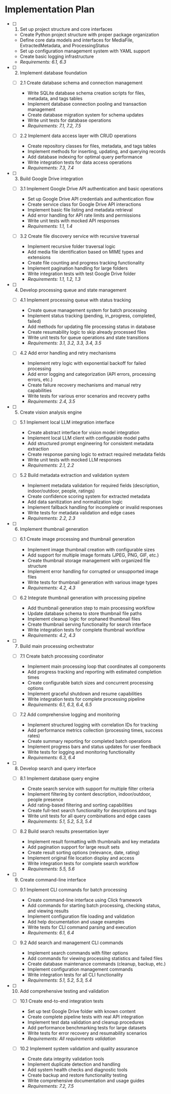 # Implementation Plan

- [ ] 1. Set up project structure and core interfaces
  - Create Python project structure with proper package organization
  - Define core data models and interfaces for MediaFile, ExtractedMetadata, and ProcessingStatus
  - Set up configuration management system with YAML support
  - Create basic logging infrastructure
  - _Requirements: 6.1, 6.3_

- [ ] 2. Implement database foundation
  - [ ] 2.1 Create database schema and connection management
    - Write SQLite database schema creation scripts for files, metadata, and tags tables
    - Implement database connection pooling and transaction management
    - Create database migration system for schema updates
    - Write unit tests for database operations
    - _Requirements: 7.1, 7.2, 7.5_

  - [ ] 2.2 Implement data access layer with CRUD operations
    - Create repository classes for files, metadata, and tags tables
    - Implement methods for inserting, updating, and querying records
    - Add database indexing for optimal query performance
    - Write integration tests for data access operations
    - _Requirements: 7.3, 7.4_

- [ ] 3. Build Google Drive integration
  - [ ] 3.1 Implement Google Drive API authentication and basic operations
    - Set up Google Drive API credentials and authentication flow
    - Create service class for Google Drive API interactions
    - Implement basic file listing and metadata retrieval
    - Add error handling for API rate limits and permissions
    - Write unit tests with mocked API responses
    - _Requirements: 1.1, 1.4_

  - [ ] 3.2 Create file discovery service with recursive traversal
    - Implement recursive folder traversal logic
    - Add media file identification based on MIME types and extensions
    - Create file counting and progress tracking functionality
    - Implement pagination handling for large folders
    - Write integration tests with test Google Drive folder
    - _Requirements: 1.1, 1.2, 1.3_

- [ ] 4. Develop processing queue and state management
  - [ ] 4.1 Implement processing queue with status tracking
    - Create queue management system for batch processing
    - Implement status tracking (pending, in_progress, completed, failed)
    - Add methods for updating file processing status in database
    - Create resumability logic to skip already processed files
    - Write unit tests for queue operations and state transitions
    - _Requirements: 3.1, 3.2, 3.3, 3.4, 3.5_

  - [ ] 4.2 Add error handling and retry mechanisms
    - Implement retry logic with exponential backoff for failed processing
    - Add error logging and categorization (API errors, processing errors, etc.)
    - Create failure recovery mechanisms and manual retry capabilities
    - Write tests for various error scenarios and recovery paths
    - _Requirements: 2.4, 3.5_

- [ ] 5. Create vision analysis engine
  - [ ] 5.1 Implement local LLM integration interface
    - Create abstract interface for vision model integration
    - Implement local LLM client with configurable model paths
    - Add structured prompt engineering for consistent metadata extraction
    - Create response parsing logic to extract required metadata fields
    - Write unit tests with mocked LLM responses
    - _Requirements: 2.1, 2.2_

  - [ ] 5.2 Build metadata extraction and validation system
    - Implement metadata validation for required fields (description, indoor/outdoor, people, ratings)
    - Create confidence scoring system for extracted metadata
    - Add data sanitization and normalization logic
    - Implement fallback handling for incomplete or invalid responses
    - Write tests for metadata validation and edge cases
    - _Requirements: 2.2, 2.3_

- [ ] 6. Implement thumbnail generation
  - [ ] 6.1 Create image processing and thumbnail generation
    - Implement image thumbnail creation with configurable sizes
    - Add support for multiple image formats (JPEG, PNG, GIF, etc.)
    - Create thumbnail storage management with organized file structure
    - Implement error handling for corrupted or unsupported image files
    - Write tests for thumbnail generation with various image types
    - _Requirements: 4.2, 4.3_

  - [ ] 6.2 Integrate thumbnail generation with processing pipeline
    - Add thumbnail generation step to main processing workflow
    - Update database schema to store thumbnail file paths
    - Implement cleanup logic for orphaned thumbnail files
    - Create thumbnail serving functionality for search interface
    - Write integration tests for complete thumbnail workflow
    - _Requirements: 4.2, 4.3_

- [ ] 7. Build main processing orchestrator
  - [ ] 7.1 Create batch processing coordinator
    - Implement main processing loop that coordinates all components
    - Add progress tracking and reporting with estimated completion times
    - Create configurable batch sizes and concurrent processing options
    - Implement graceful shutdown and resume capabilities
    - Write integration tests for complete processing pipeline
    - _Requirements: 6.1, 6.3, 6.4, 6.5_

  - [ ] 7.2 Add comprehensive logging and monitoring
    - Implement structured logging with correlation IDs for tracking
    - Add performance metrics collection (processing times, success rates)
    - Create summary reporting for completed batch operations
    - Implement progress bars and status updates for user feedback
    - Write tests for logging and monitoring functionality
    - _Requirements: 6.3, 6.4_

- [ ] 8. Develop search and query interface
  - [ ] 8.1 Implement database query engine
    - Create search service with support for multiple filter criteria
    - Implement filtering by content description, indoor/outdoor, people presence
    - Add rating-based filtering and sorting capabilities
    - Create full-text search functionality for descriptions and tags
    - Write unit tests for all query combinations and edge cases
    - _Requirements: 5.1, 5.2, 5.3, 5.4_

  - [ ] 8.2 Build search results presentation layer
    - Implement result formatting with thumbnails and key metadata
    - Add pagination support for large result sets
    - Create result sorting options (relevance, date, rating)
    - Implement original file location display and access
    - Write integration tests for complete search workflow
    - _Requirements: 5.5, 5.6_

- [ ] 9. Create command-line interface
  - [ ] 9.1 Implement CLI commands for batch processing
    - Create command-line interface using Click framework
    - Add commands for starting batch processing, checking status, and viewing results
    - Implement configuration file loading and validation
    - Add help documentation and usage examples
    - Write tests for CLI command parsing and execution
    - _Requirements: 6.1, 6.4_

  - [ ] 9.2 Add search and management CLI commands
    - Implement search commands with filter options
    - Add commands for viewing processing statistics and failed files
    - Create database maintenance commands (cleanup, backup, etc.)
    - Implement configuration management commands
    - Write integration tests for all CLI functionality
    - _Requirements: 5.1, 5.2, 5.3, 5.4_

- [ ] 10. Add comprehensive testing and validation
  - [ ] 10.1 Create end-to-end integration tests
    - Set up test Google Drive folder with known content
    - Create complete pipeline tests with real API integration
    - Implement test data validation and cleanup procedures
    - Add performance benchmarking tests for large datasets
    - Write tests for error recovery and resumability scenarios
    - _Requirements: All requirements validation_

  - [ ] 10.2 Implement system validation and quality assurance
    - Create data integrity validation tools
    - Implement duplicate detection and handling
    - Add system health checks and diagnostic tools
    - Create backup and restore functionality testing
    - Write comprehensive documentation and usage guides
    - _Requirements: 7.2, 7.5_